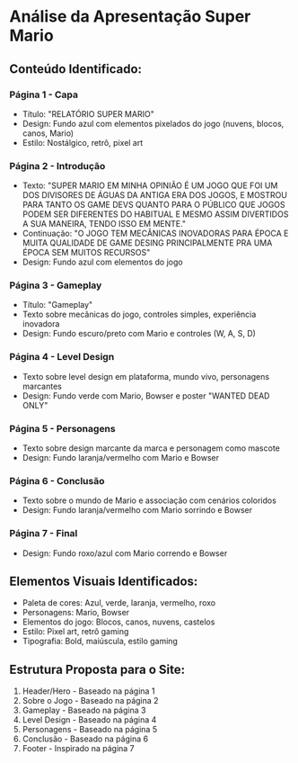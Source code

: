 # Análise da Apresentação Super Mario

## Conteúdo Identificado:

### Página 1 - Capa
- Título: "RELATÓRIO SUPER MARIO"
- Design: Fundo azul com elementos pixelados do jogo (nuvens, blocos, canos, Mario)
- Estilo: Nostálgico, retrô, pixel art

### Página 2 - Introdução
- Texto: "SUPER MARIO EM MINHA OPINIÃO É UM JOGO QUE FOI UM DOS DIVISORES DE ÁGUAS DA ANTIGA ERA DOS JOGOS, E MOSTROU PARA TANTO OS GAME DEVS QUANTO PARA O PÚBLICO QUE JOGOS PODEM SER DIFERENTES DO HABITUAL E MESMO ASSIM DIVERTIDOS A SUA MANEIRA, TENDO ISSO EM MENTE."
- Continuação: "O JOGO TEM MECÂNICAS INOVADORAS PARA ÉPOCA E MUITA QUALIDADE DE GAME DESING PRINCIPALMENTE PRA UMA ÉPOCA SEM MUITOS RECURSOS"
- Design: Fundo azul com elementos do jogo

### Página 3 - Gameplay
- Título: "Gameplay"
- Texto sobre mecânicas do jogo, controles simples, experiência inovadora
- Design: Fundo escuro/preto com Mario e controles (W, A, S, D)

### Página 4 - Level Design
- Texto sobre level design em plataforma, mundo vivo, personagens marcantes
- Design: Fundo verde com Mario, Bowser e poster "WANTED DEAD ONLY"

### Página 5 - Personagens
- Texto sobre design marcante da marca e personagem como mascote
- Design: Fundo laranja/vermelho com Mario e Bowser

### Página 6 - Conclusão
- Texto sobre o mundo de Mario e associação com cenários coloridos
- Design: Fundo laranja/vermelho com Mario sorrindo e Bowser

### Página 7 - Final
- Design: Fundo roxo/azul com Mario correndo e Bowser

## Elementos Visuais Identificados:
- Paleta de cores: Azul, verde, laranja, vermelho, roxo
- Personagens: Mario, Bowser
- Elementos do jogo: Blocos, canos, nuvens, castelos
- Estilo: Pixel art, retrô gaming
- Tipografia: Bold, maiúscula, estilo gaming

## Estrutura Proposta para o Site:
1. Header/Hero - Baseado na página 1
2. Sobre o Jogo - Baseado na página 2
3. Gameplay - Baseado na página 3
4. Level Design - Baseado na página 4
5. Personagens - Baseado na página 5
6. Conclusão - Baseado na página 6
7. Footer - Inspirado na página 7

